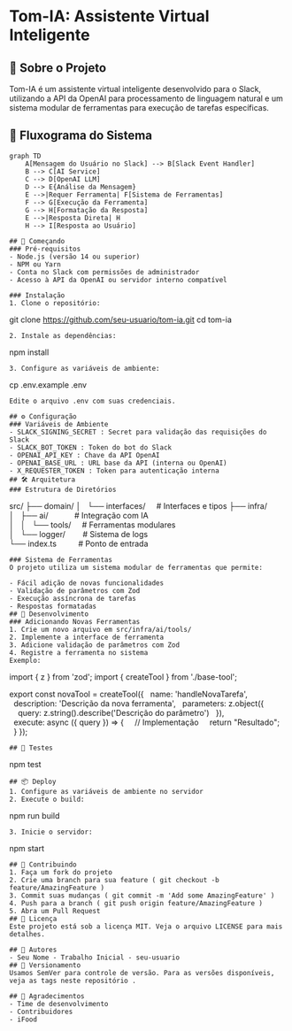 # Tom-IA: Assistente Virtual Inteligente

## 🤖 Sobre o Projeto

Tom-IA é um assistente virtual inteligente desenvolvido para o Slack, utilizando a API da OpenAI para processamento de linguagem natural e um sistema modular de ferramentas para execução de tarefas específicas.

## 🔄 Fluxograma do Sistema

```mermaid
graph TD
    A[Mensagem do Usuário no Slack] --> B[Slack Event Handler]
    B --> C[AI Service]
    C --> D[OpenAI LLM]
    D --> E{Análise da Mensagem}
    E -->|Requer Ferramenta| F[Sistema de Ferramentas]
    F --> G[Execução da Ferramenta]
    G --> H[Formatação da Resposta]
    E -->|Resposta Direta| H
    H --> I[Resposta ao Usuário]

## 🚀 Começando
### Pré-requisitos
- Node.js (versão 14 ou superior)
- NPM ou Yarn
- Conta no Slack com permissões de administrador
- Acesso à API da OpenAI ou servidor interno compatível

### Instalação
1. Clone o repositório:
```
git clone https://github.com/seu-usuario/tom-ia.git
cd tom-ia
```
2. Instale as dependências:
```
npm install
```
3. Configure as variáveis de ambiente:
```
cp .env.example .env
```
Edite o arquivo .env com suas credenciais.

## ⚙️ Configuração
### Variáveis de Ambiente
- SLACK_SIGNING_SECRET : Secret para validação das requisições do Slack
- SLACK_BOT_TOKEN : Token do bot do Slack
- OPENAI_API_KEY : Chave da API OpenAI
- OPENAI_BASE_URL : URL base da API (interna ou OpenAI)
- X_REQUESTER_TOKEN : Token para autenticação interna
## 🛠️ Arquitetura
### Estrutura de Diretórios
```
src/
├── domain/
│   └── interfaces/     # Interfaces e tipos
├── infra/
│   ├── ai/            # Integração com IA
│   │   └── tools/     # Ferramentas modulares
│   └── logger/        # Sistema de logs
└── index.ts          # Ponto de entrada
```
### Sistema de Ferramentas
O projeto utiliza um sistema modular de ferramentas que permite:

- Fácil adição de novas funcionalidades
- Validação de parâmetros com Zod
- Execução assíncrona de tarefas
- Respostas formatadas
## 🔧 Desenvolvimento
### Adicionando Novas Ferramentas
1. Crie um novo arquivo em src/infra/ai/tools/
2. Implemente a interface de ferramenta
3. Adicione validação de parâmetros com Zod
4. Registre a ferramenta no sistema
Exemplo:

```
import { z } from 'zod';
import { createTool } from './base-tool';

export const novaTool = createTool({
  name: 'handleNovaTarefa',
  description: 'Descrição da nova ferramenta',
  parameters: z.object({
    query: z.string().describe('Descrição do parâmetro')
  }),
  execute: async ({ query }) => {
    // Implementação
    return "Resultado";
  }
});
```
## 🧪 Testes
```
npm test
```
## 📦 Deploy
1. Configure as variáveis de ambiente no servidor
2. Execute o build:
```
npm run build
```
3. Inicie o servidor:
```
npm start
```
## 🤝 Contribuindo
1. Faça um fork do projeto
2. Crie uma branch para sua feature ( git checkout -b feature/AmazingFeature )
3. Commit suas mudanças ( git commit -m 'Add some AmazingFeature' )
4. Push para a branch ( git push origin feature/AmazingFeature )
5. Abra um Pull Request
## 📝 Licença
Este projeto está sob a licença MIT. Veja o arquivo LICENSE para mais detalhes.

## 👥 Autores
- Seu Nome - Trabalho Inicial - seu-usuario
## 📄 Versionamento
Usamos SemVer para controle de versão. Para as versões disponíveis, veja as tags neste repositório .

## 🎉 Agradecimentos
- Time de desenvolvimento
- Contribuidores
- iFood